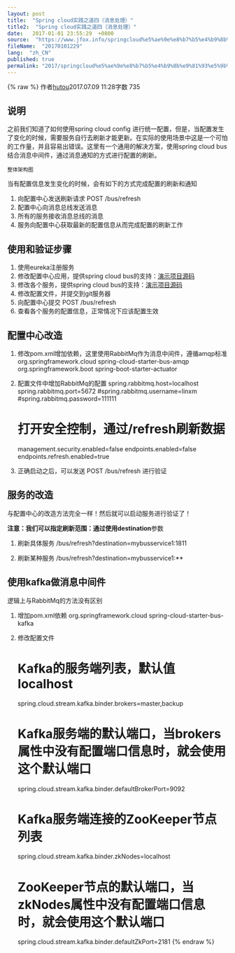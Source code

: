 ```yaml
---
layout: post
title:  "Spring cloud实践之道四（消息处理）"
title2:  "Spring cloud实践之道四（消息处理）"
date:   2017-01-01 23:55:29  +0800
source:  "https://www.jfox.info/springcloud%e5%ae%9e%e8%b7%b5%e4%b9%8b%e9%81%93%e5%9b%9b%e6%b6%88%e6%81%af%e5%a4%84%e7%90%86.html"
fileName:  "20170101229"
lang:  "zh_CN"
published: true
permalink: "2017/springcloud%e5%ae%9e%e8%b7%b5%e4%b9%8b%e9%81%93%e5%9b%9b%e6%b6%88%e6%81%af%e5%a4%84%e7%90%86.html"
---
```

{% raw %}
作者[hutou](/u/67378d2013bb)2017.07.09 11:28字数 735
## 说明

之前我们知道了如何使用spring cloud config 进行统一配置，但是，当配置发生了变化的时候，需要服务自行去刷新才能更新。在实际的使用场景中这是一个可怕的工作量，并且容易出错误。这里有一个通用的解决方案，使用spring cloud bus结合消息中间件，通过消息通知的方式进行配置的刷新。
 
  
  
    整体架构图 
   
  
 
当有配置信息发生变化的时候，会有如下的方式完成配置的刷新和通知

1. 向配置中心发送刷新请求 POST /bus/refresh
2. 配置中心向消息总线发送消息
3. 所有的服务接收消息总线的消息
4. 服务向配置中心获取最新的配置信息从而完成配置的刷新工作

## 使用和验证步骤

1. 使用eureka注册服务
2. 修改配置中心应用，提供spring cloud bus的支持：[演示项目源码](https://www.jfox.info/go.php?url=https://github.com/hutou-workhouse/miscroServiceHello/tree/master/springCloudConfigBusServer)
3. 修改各个服务，提供spring cloud bus的支持：[演示项目源码](https://www.jfox.info/go.php?url=https://github.com/hutou-workhouse/miscroServiceHello/tree/master/springCloudConfigBusClient)
4. 修改配置文件，并提交到git服务器
5. 向配置中心提交 POST /bus/refresh
6. 查看各个服务的配置信息，正常情况下应该配置生效

## 配置中心改造

1. 修改pom.xml增加依赖，这里使用RabbitMq作为消息中间件，遵循amqp标准
         <dependency>
             <groupId>org.springframework.cloud</groupId>
             <artifactId>spring-cloud-starter-bus-amqp</artifactId>
         </dependency>    
         <dependency>
             <groupId>org.springframework.boot</groupId>
             <artifactId>spring-boot-starter-actuator</artifactId>
         </dependency>

2. 配置文件中增加RabbitMq的配置
    spring.rabbitmq.host=localhost
    spring.rabbitmq.port=5672
    #spring.rabbitmq.username=linxm
    #spring.rabbitmq.password=111111
    # 打开安全控制，通过/refresh刷新数据
    management.security.enabled=false
    endpoints.enabled=false
    endpoints.refresh.enabled=true

3. 正确启动之后，可以发送 POST /bus/refresh 进行验证

## 服务的改造

与配置中心的改造方法完全一样！然后就可以启动服务进行验证了！

**注意：**我们可以指定刷新范围：通过使用**destination**参数

1. 刷新具体服务
    /bus/refresh?destination=mybusservice1:1811

2. 刷新某种服务
    /bus/refresh?destination=mybusservice1:**

## 使用kafka做消息中间件

逻辑上与RabbitMq的方法没有区别

1. 增加pom.xml依赖
    <dependency>
     <groupId>org.springframework.cloud</groupId>
     <artifactId>spring-cloud-starter-bus-kafka</artifactId>
    </dependency>

2. 修改配置文件
    # Kafka的服务端列表，默认值localhost
    spring.cloud.stream.kafka.binder.brokers=master,backup
    # Kafka服务端的默认端口，当brokers属性中没有配置端口信息时，就会使用这个默认端口        
    spring.cloud.stream.kafka.binder.defaultBrokerPort=9092
    # Kafka服务端连接的ZooKeeper节点列表
    spring.cloud.stream.kafka.binder.zkNodes=localhost
    # ZooKeeper节点的默认端口，当zkNodes属性中没有配置端口信息时，就会使用这个默认端口    
    spring.cloud.stream.kafka.binder.defaultZkPort=2181
{% endraw %}
